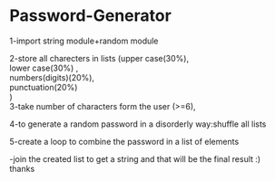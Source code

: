 # Password-Generator
 
1-import string module+random module  

2-store all charecters in lists (upper case(30%),  
lower case(30%) ,  
numbers(digits)(20%),  
punctuation(20%)  
)  
3-take number of characters form the user (>=6),  

4-to generate a random password in a disorderly way:shuffle all lists  

5-create a loop to combine the password in a list of elements   

-join the created list to get a string and that will be the final result :)  
thanks  
